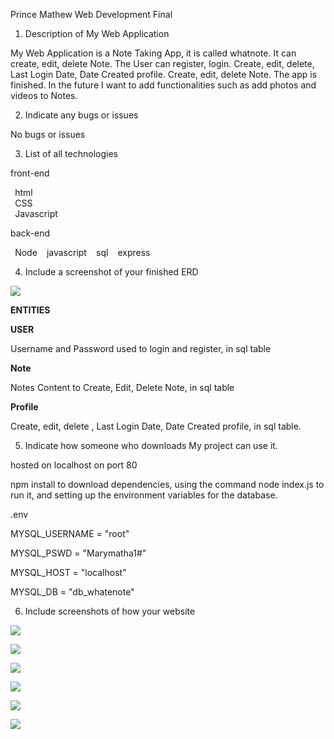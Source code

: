 ﻿Prince Mathew           Web Development Final

1. Description of My Web Application

My Web Application is a Note Taking App, it is called whatnote. It can create, edit, delete Note. The User can register, login. Create, edit, delete, Last Login Date, Date Created profile. Create, edit, delete Note. The app is finished. In the future I want to add functionalities such as add photos and videos to Notes.



2. Indicate any bugs or issues

No bugs or issues

3. List of all technologies

front-end                              
                                                                                                         
` `html                                       
` `CSS                                         
` `Javascript   

back-end

` `Node
` ` javascript
` ` sql
` ` express

                                               
4. Include a screenshot of your finished ERD

![](images/image1.png1)

**ENTITIES**

**USER**

Username and Password used to login and register, in sql table

**Note**

Notes Content to Create, Edit, Delete Note, in sql table

**Profile**

Create, edit, delete , Last Login Date, Date Created profile, in sql table.

5. Indicate how someone who downloads My project can use it.

hosted on localhost on port 80

npm install to download dependencies, using the command node index.js to run it, and setting up the environment variables for the database.

.env

MYSQL\_USERNAME = "root"

MYSQL\_PSWD = "Marymatha1#"

MYSQL\_HOST = "localhost"

MYSQL\_DB = "db\_whatenote"

6. Include screenshots of how your website

![](images/image2.png)

![](images/image3.png)

![](images/image4.png)

![](images/image5.png)

![](images/image6.png)

![](images/image8.png)











